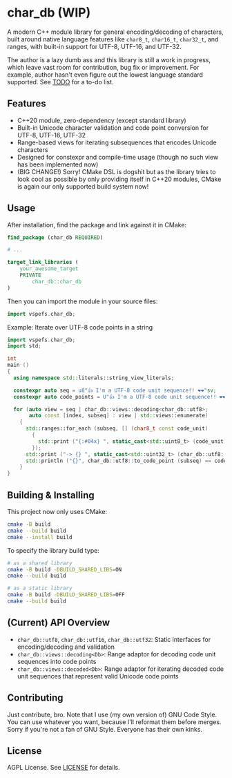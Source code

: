 # char_db (WIP)

A modern C++ module library for general encoding/decoding of characters, built around native language features
like `char8_t`, `char16_t`, `char32_t`, and ranges, with built-in support for UTF-8, UTF-16, and UTF-32.

The author is a lazy dumb ass and this library is still a work in progress, which leave vast room for contribution, bug
fix or improvement. For example, author hasn't even figure out the lowest language standard supported. See
[TODO](TODO.md) for a to-do list.

## Features

- C++20 module, zero-dependency (except standard library)
- Built-in Unicode character validation and code point conversion for UTF-8, UTF-16, UTF-32
- Range-based views for iterating subsequences that encodes Unicode characters
- Designed for constexpr and compile-time usage (though no such view has been implemented now)
- (BIG CHANGE!) Sorry! CMake DSL is dogshit but as the library tries to look cool as possible by only providing itself in C++20 modules, CMake is again our only supported build system now!

## Usage

After installation, find the package and link against it in CMake:

```cmake
find_package (char_db REQUIRED)

# ...

target_link_libraries (
    your_awesome_target
    PRIVATE
        char_db::char_db
)
```

Then you can import the module in your source files:

```cpp
import vspefs.char_db;
```

Example: Iterate over UTF-8 code points in a string

```cpp
import vspefs.char_db;
import std;

int
main ()
{
  using namespace std::literals::string_view_literals;

  constexpr auto seq = u8"👍 I'm a UTF-8 code unit sequence!! ❤❤"sv;
  constexpr auto code_points = U"👍 I'm a UTF-8 code unit sequence!! ❤❤"sv;

  for (auto view = seq | char_db::views::decoding<char_db::utf8>;
       auto const [index, subseq] : view | std::views::enumerate)
    {
      std::ranges::for_each (subseq, [] (char8_t const code_unit)
        {
          std::print ("{:#04x} ", static_cast<std::uint8_t> (code_unit));
        });
      std::print ("-> {} ", static_cast<std::uint32_t> (char_db::utf8::to_code_point (subseq)));
      std::println ("{}", char_db::utf8::to_code_point (subseq) == code_points[index]);
    }
}
```

## Building & Installing

This project now only uses CMake:

```sh
cmake -B build
cmake --build build
cmake --install build
```

To specify the library build type:

```sh
# as a shared library
cmake -B build -DBUILD_SHARED_LIBS=ON
cmake --build build

# as a static library
cmake -B build -DBUILD_SHARED_LIBS=OFF
cmake --build build
```

## (Current) API Overview

- `char_db::utf8`, `char_db::utf16`, `char_db::utf32`: Static interfaces for encoding/decoding and validation
- `char_db::views::decoding<Db>`: Range adaptor for decoding code unit sequences into code points
- `char_db::views::decoded<Db>`: Range adaptor for iterating decoded code unit sequences that represent valid Unicode code points

## Contributing

Just contribute, bro. Note that I use (my own version of) GNU Code Style. You can use whatever you want, because
I'll reformat them before merges. Sorry if you're not a fan of GNU Style. Everyone has their own kinks.

## License

AGPL License. See [LICENSE](LICENSE) for details.
